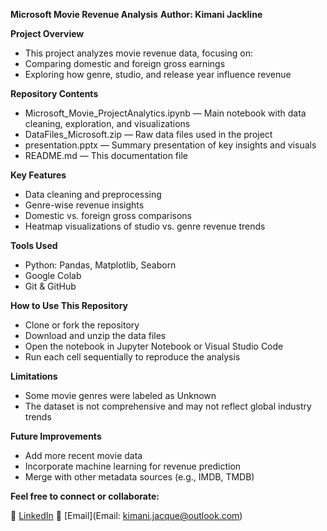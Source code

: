 **Microsoft Movie Revenue Analysis**
**Author: Kimani Jackline**

**Project Overview**
 
  - This project analyzes movie revenue data, focusing on:
  - Comparing domestic and foreign gross earnings
  - Exploring how genre, studio, and release year influence revenue

**Repository Contents**

  - Microsoft_Movie_ProjectAnalytics.ipynb — Main notebook with data cleaning, exploration, and visualizations
  - DataFiles_Microsoft.zip — Raw data files used in the project
  - presentation.pptx — Summary presentation of key insights and visuals
  - README.md — This documentation file

**Key Features**
  
  - Data cleaning and preprocessing
  - Genre-wise revenue insights
  - Domestic vs. foreign gross comparisons
  - Heatmap visualizations of studio vs. genre revenue trends

**Tools Used**

  - Python: Pandas, Matplotlib, Seaborn
  - Google Colab
  - Git & GitHub

**How to Use This Repository**

  - Clone or fork the repository
  - Download and unzip the data files
  - Open the notebook in Jupyter Notebook or Visual Studio Code
  - Run each cell sequentially to reproduce the analysis

**Limitations**

  - Some movie genres were labeled as Unknown
  - The dataset is not comprehensive and may not reflect global industry trends

**Future Improvements**
  
  - Add more recent movie data
  - Incorporate machine learning for revenue prediction
  - Merge with other metadata sources (e.g., IMDB, TMDB)

**Feel free to connect or collaborate:**

  🔗 [LinkedIn](https://www.linkedin.com/in/jackline-kimani-39642597/)
  📧 [Email](Email: kimani.jacque@outlook.com)
  

